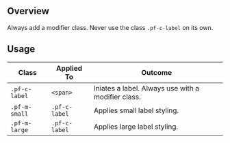 ## Overview

Always add a modifier class. Never use the class `.pf-c-label` on its own.

## Usage

| Class | Applied To | Outcome |
| -- | -- | -- |
| `.pf-c-label` | `<span>` | Iniates a label. Always use with a modifier class. |
| `.pf-m-small` | `.pf-c-label` |  Applies small label styling. |
| `.pf-m-large` | `.pf-c-label` |  Applies large label styling. |
